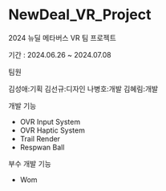 # NewDeal_VR_Project
2024 뉴딜 메타버스 VR 팀 프로젝트

기간 : 2024.06.26 ~ 2024.07.08

팀원

김성애:기획
김선규:디자인
나병호:개발
김혜림:개발

개발 기능
- OVR Input System
- OVR Haptic System
- Trail Render
- Respwan Ball
  
부수 개발 기능
- Wom 
